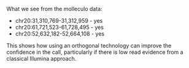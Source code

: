 What we see from the molleculo data:

* chr20:31,310,769-31,312,959 - yes
* chr20:61,721,523-61,728,495 - yes
* chr20:52,632,182-52,664,108 - yes

This shows how using an orthogonal technology can improve the confidence in the call, particularly if there is low read evidence from a classical Illumina approach.
